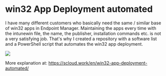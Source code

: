 # win32 App Deployment automated

I have many different customers who basically need the same / similar base of win32 apps in Endpoint Manager. Maintaining the apps every time with the intunewin file, the name, the publisher, installation commands etc. is not a very satisfying job. That's why I created a repository with a software list and a PowerShell script that automates the win32 app deployment.


![](https://youtu.be/RnYJl2QdiPk)


More explanation at: https://scloud.work/en/win32-app-deployment-automated/